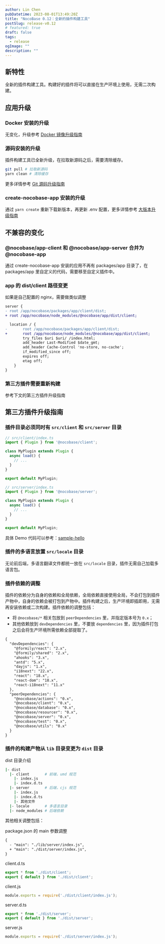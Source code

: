 ```yaml
---
author: Lin Chen
pubDatetime: 2023-08-01T13:49:20Z
title: "NocoBase 0.12：全新的插件构建工具"
postSlug: release-v0.12
# featured: true
draft: false
tags:
  - release
ogImage: ""
description: ""
---
```


## 新特性

全新的插件构建工具。构建好的插件将可以直接在生产环境上使用，无需二次构建。

## 应用升级

### Docker 安装的升级

无变化，升级参考 [Docker 镜像升级指南](https://docs-cn.nocobase.com/welcome/getting-started/upgrading/docker-compose)

### 源码安装的升级

插件构建工具已全新升级，在拉取新源码之后，需要清除缓存。

```bash
git pull # 拉取新源码
yarn clean # 清除缓存
```

更多详情参考 [Git 源码升级指南](https://docs-cn.nocobase.com/welcome/getting-started/upgrading/git-clone)

### create-nocobase-app 安装的升级

通过 `yarn create` 重新下载新版本，再更新 .env 配置，更多详情参考 [大版本升级指南](https://docs-cn.nocobase.com/welcome/getting-started/upgrading/create-nocobase-app#大版本升级)

## 不兼容的变化

### @nocobase/app-client 和 @nocobase/app-server 合并为 @nocobase-app

通过 create-nocobase-app 安装的应用不再有 packages/app 目录了，在 packages/app 里自定义的代码，需要移至自定义插件中。

### app 的 dist/client 路径变更

如果是自己配置的 nginx，需要做类似调整

```diff
server {
- root /app/nocobase/packages/app/client/dist;
+ root /app/nocobase/node_modules/@nocobase/app/dist/client;

  location / {
-       root /app/nocobase/packages/app/client/dist;
+       root /app/nocobase/node_modules/@nocobase/app/dist/client;
        try_files $uri $uri/ /index.html;
        add_header Last-Modified $date_gmt;
        add_header Cache-Control 'no-store, no-cache';
        if_modified_since off;
        expires off;
        etag off;
    }
}
```

### 第三方插件需要重新构建

参考下文的第三方插件升级指南

## 第三方插件升级指南

### 插件目录必须同时有 `src/client` 和 `src/server` 目录

```js
// src/client/index.ts
import { Plugin } from '@nocobase/client';

class MyPlugin extends Plugin {
  async load() {
    // ...
  }
}

export default MyPlugin;
```

```js
// src/server/index.ts
import { Plugin } from '@nocobase/server';

class MyPlugin extends Plugin {
  async load() {
    // ...
  }
}

export default MyPlugin;
```

具体 Demo 代码可以参考：[sample-hello](https://github.com/nocobase/nocobase/tree/main/packages/samples/hello)

### 插件的多语言放置 `src/locale` 目录

无论前后端，多语言翻译文件都统一放在 `src/locale` 目录，插件无需自己加载多语言包。

### 插件依赖的调整

插件的依赖分为自身的依赖和全局依赖，全局依赖直接使用全局，不会打包到插件产物中，自身的依赖会被打包到产物中。插件构建之后，生产环境即插即用，无需再安装依赖或二次构建。插件依赖的调整包括：

- 将 `@nocobase/*` 相关包放到 `peerDependencies` 里，并指定版本号为 `0.x`；
- 其他依赖放到 `devDependencies` 里，不要放 `dependencies` 里，因为插件打包之后会将生产环境所需依赖全部提取了。

```diff
{
  "devDependencies": {
    "@formily/react": "2.x",
    "@formily/shared": "2.x",
    "ahooks": "3.x",
    "antd": "5.x",
    "dayjs": "1.x",
    "i18next": "22.x",
    "react": "18.x",
    "react-dom": "18.x",
    "react-i18next": "11.x"
  },
  "peerDependencies": {
    "@nocobase/actions": "0.x",
    "@nocobase/client": "0.x",
    "@nocobase/database": "0.x",
    "@nocobase/resourcer": "0.x",
    "@nocobase/server": "0.x",
    "@nocobase/test": "0.x",
    "@nocobase/utils": "0.x"
  }
}
```

### 插件的构建产物从 `lib` 目录变更为 `dist` 目录

dist 目录介绍

```bash
|- dist
  |- client       # 前端，umd 规范
    |- index.js
    |- index.d.ts
  |- server       # 后端，cjs 规范
    |- index.js
    |- index.d.ts
    |- 其他文件
  |- locale       # 多语言目录
  |- node_modules # 后端依赖
```

其他相关调整包括：

package.json 的 main 参数调整

```diff
{
  - "main": "./lib/server/index.js",
  + "main": "./dist/server/index.js",
}
```

client.d.ts

```ts
export * from './dist/client';
export { default } from './dist/client';
```

client.js

```js
module.exports = require('./dist/client/index.js');
```

server.d.ts

```ts
export * from './dist/server';
export { default } from './dist/server';
```

server.js

```js
module.exports = require('./dist/server/index.js');
```
